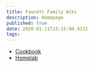 ```yaml
---
title: Fawcett Family Wiki
description: Homepage
published: true
date: 2020-01-11T13:15:00.431Z
tags:
---
```


- [Cookbook](cookbook)
- [Homelab](homelab)
